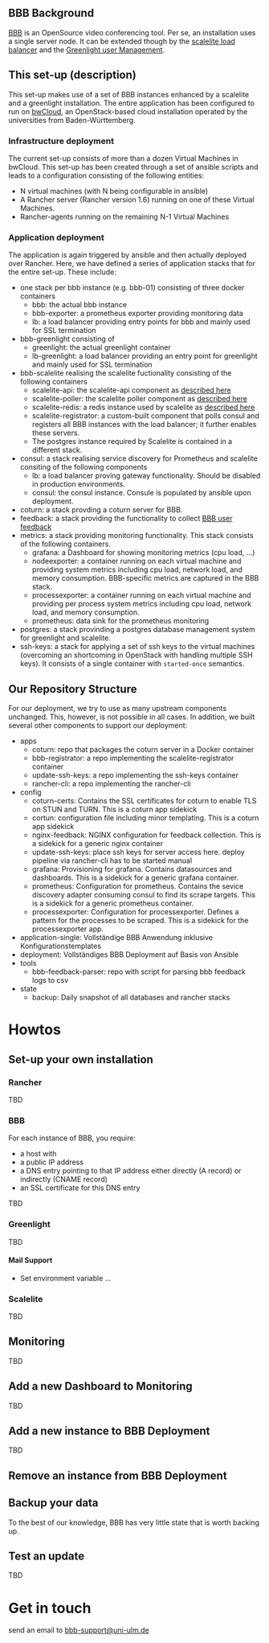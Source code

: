 ## BBB Background

[BBB](https://bigbluebutton.org/) is an OpenSource video conferencing tool. Per se, an installation uses a single server node. It can be extended though by the [scalelite load balancer](https://github.com/blindsidenetworks/scalelite/) and the [Greenlight user Management](https://github.com/bigbluebutton/greenlight/).

## This set-up (description)

This set-up makes use of a set of BBB instances enhanced by a scalelite and a greenlight installation. The entire application has been configured to run on [bwCloud](https://www.bw-cloud.org/), an OpenStack-based cloud installation operated by the universities from Baden-Württemberg.

### Infrastructure deployment

The current set-up consists of more than a dozen Virtual Machines in bwCloud. This set-up has been created through a set of ansible scripts and leads to a configuration consisting of the following entities:
* N virtual machines (with N being configurable in ansible)
* A Rancher server (Rancher version 1.6) running on one of these Virtual Machines.
* Rancher-agents running on the remaining N-1 Virtual Machines

### Application deployment

The application is again triggered by ansible and then actually deployed over Rancher. Here, we have defined a series of application stacks that for the entire set-up. These include:
* one stack per bbb instance (e.g. bbb-01) consisting of three docker containers
   * bbb: the actual bbb instance
   * bbb-exporter: a prometheus exporter providing monitoring data
   * lb: a load balancer providing entry points for bbb and mainly used for SSL termination
* bbb-greenlight consisting of 
   * greenlight: the actual greenlight container
   * lb-greenlight: a load balancer providing an entry point for greenlight and mainly used for SSL termination
 * bbb-scalelite realising the scalelite fuctionality consisting of the following containers
   * scalelite-api: the scalelite-api component as [described here](https://github.com/blindsidenetworks/scalelite/blob/master/docker-README.md)
   * scalelite-poller: the scalelite poller component as  [described here](https://github.com/blindsidenetworks/scalelite/blob/master/docker-README.md)
   * scalelite-redis: a redis instance used by scalelite as  [described here](https://github.com/blindsidenetworks/scalelite/blob/master/docker-README.md)
   * scalelite-registrator: a custom-built component that polls consul and registers all BBB instances with the load balancer; it further enables these servers.
   * The postgres instance required by Scalelite is contained in a different stack.
 * consul: a stack realising service discovery for Prometheus and scalelite consiting of the following components
    * lb: a load balancer proving gateway functionality. Should be disabled in production environments.
    * consul: the consul instance. Consule is populated by ansible upon deployment.
 * coturn: a stack provding a coturn server for BBB. 
 * feedback: a stack providing the functionality to collect [BBB user feedback](https://docs.bigbluebutton.org/2.2/customize.html#collect-feedback-from-the-users) 
 * metrics: a stack providing monitoring functionality. This stack consists of the following containers.
   * grafana: a Dashboard for showing monitoring metrics (cpu load, ...)
   * nodeexporter: a container running on each virtual machine and providing system metrics including cpu load, network load, and memory consumption. BBB-specific metrics are captured in the BBB stack.
   * processexporter: a container running on each virtual machine and providing per process system metrics including cpu load, network load, and memory consumption. 
   * prometheus: data sink for the prometheus monitoring
 * postgres: a stack provinding a postgres database management system for greenlight and scalelite.
 * ssh-keys: a stack for applying a set of ssh keys to the virtual machines (overcoming an shortcoming in OpenStack with handling multiple SSH keys). It consists of a single container with `started-once` semantics.

## Our Repository Structure

For our deployment, we try to use as many upstream components unchanged. This, however, is not possible in all cases. In addition, we built several other components to support our deployment:
* apps
   * coturn: repo that packages the coturn server in a Docker container
   * bbb-registrator: a repo implementing the scalelite-registrator container
   * update-ssh-keys: a repo implementing the ssh-keys container
   * rancher-cli: a repo implementing the rancher-cli
* config
   * coturn-certs: Contains the SSL certificates for coturn to enable TLS on STUN and TURN. This is a coturn app sidekick
   * cortun: configuration file including minor templating. This is a coturn app sidekick
   * nginx-feedback: NGINX configuration for feedback collection. This is a sidekick for a generic nginx container
   * update-ssh-keys: place ssh keys for server access here. deploy pipeline via rancher-cli has to be started manual
   * grafana: Provisioning for grafana. Contains datasources and dashboards. This is a sidekick for a generic grafana container.
   * prometheus: Configuration for prometheus. Contains the sevice discovery adapter consuming consul to find its scrape targets. This is a sidekick for a generic prometheus container.
   * processexporter: Configuration for processexporter. Defines a pattern for the processes to be scraped. This is a sidekick for the processexporter app.
* application-single: Vollständige BBB Anwendung inklusive Konfigurationstemplates
* deployment: Vollständiges BBB Deployment auf Basis von Ansible
* tools
   * bbb-feedback-parser: repo with script for parsing bbb feedback logs to csv
* state
   * backup: Daily snapshot of all databases and rancher stacks

# Howtos

## Set-up your own installation

### Rancher

TBD

### BBB

For each instance of BBB, you require:
* a host with 
* a public IP address
* a DNS entry pointing to that IP address either directly (A record) or indirectly (CNAME record)
* an SSL certificate for this DNS entry

TBD

### Greenlight

TBD

#### Mail Support

* Set environment variable ... 

### Scalelite

TBD

## Monitoring

TBD

## Add a new Dashboard to Monitoring

TBD

## Add a new instance to BBB Deployment

TBD

## Remove an instance from BBB Deployment


## Backup your data

To the best of our knowledge, BBB has very little state that is worth backing up. 

## Test an update 
TBD

# Get in touch 

send an email to bbb-support@uni-ulm.de
